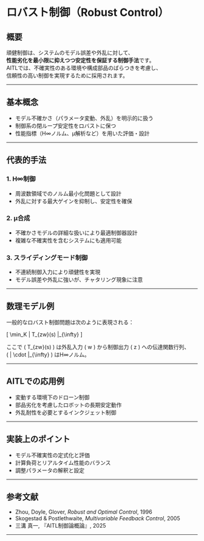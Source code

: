 <script type="text/javascript"
  id="MathJax-script"
  async
  src="https://cdn.jsdelivr.net/npm/mathjax@3/es5/tex-mml-chtml.js">
</script>

# ロバスト制御（Robust Control）

## 概要

頑健制御は、システムのモデル誤差や外乱に対して、  
**性能劣化を最小限に抑えつつ安定性を保証する制御手法**です。  
AITLでは、不確実性のある環境や構成部品のばらつきを考慮し、  
信頼性の高い制御を実現するために採用されます。

---

## 基本概念

- モデル不確かさ（パラメータ変動、外乱）を明示的に扱う  
- 制御系の閉ループ安定性をロバストに保つ  
- 性能指標（H∞ノルム、μ解析など）を用いた評価・設計

---

## 代表的手法

### 1. H∞制御

- 周波数領域でのノルム最小化問題として設計  
- 外乱に対する最大ゲインを抑制し、安定性を確保

### 2. μ合成

- 不確かさモデルの詳細な扱いにより最適制御器設計  
- 複雑な不確実性を含むシステムにも適用可能

### 3. スライディングモード制御

- 不連続制御入力により頑健性を実現  
- モデル誤差や外乱に強いが、チャタリング現象に注意

---

## 数理モデル例

一般的なロバスト制御問題は次のように表現される：

\[
\min_K \| T_{zw}(s) \|_{\infty}
\]

ここで \( T_{zw}(s) \) は外乱入力 \( w \) から制御出力 \( z \) への伝達関数行列、  
\( \| \cdot \|_{\infty} \) はH∞ノルム。

---

## AITLでの応用例

- 変動する環境下のドローン制御  
- 部品劣化を考慮したロボットの長期安定動作  
- 外乱耐性を必要とするインクジェット制御

---

## 実装上のポイント

- モデル不確実性の定式化と評価  
- 計算負荷とリアルタイム性能のバランス  
- 調整パラメータの解釈と設定

---

## 参考文献

- Zhou, Doyle, Glover, *Robust and Optimal Control*, 1996  
- Skogestad & Postlethwaite, *Multivariable Feedback Control*, 2005  
- 三溝 真一, 『AITL制御論概論』, 2025

---

